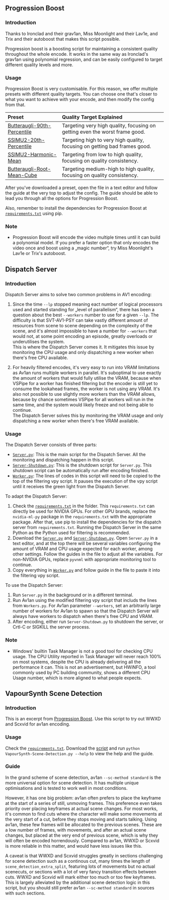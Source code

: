 ## Progression Boost

### Introduction

Thanks to Ironclad and their grav1an, Miss Moonlight and their Lav1e, and Trix and their autoboost that makes this script possible.

Progression boost is a boosting script for maintaining a consistent quality throughout the whole encode. It works in the same way as Ironclad's grav1an using polynomial regression, and can be easily configured to target different quality levels and more.  

### Usage

Progression Boost is very customisable. For this reason, we offer multiple presets with different quality targets. You can choose one that's closer to what you want to achieve with your encode, and then modify the config from that.  

| Preset | Quality Target Explained |
| :-- | :-- |
| [Butteraugli-90th-Percentile](../Preset-Butteraugli-3Norm-90th-Percentile/Progression-Boost/Progression-Boost.py) | Targeting very high quality, focusing on getting even the worst frame good. |
| [SSIMU2-20th-Percentile](../master/Progression-Boost/Progression-Boost.py) | Targeting high to very high quality, focusing on getting bad frames good. |
| [SSIMU2-Harmonic-Mean](../Preset-SSIMU2-Harmonic-Mean/Progression-Boost/Progression-Boost.py) | Targeting from low to high quality, focusing on quality consistency. |
| [Butteraugli-Root-Mean-Cube](../Preset-Butteraugli-3Norm-Root-Mean-Cube/Progression-Boost/Progression-Boost.py) | Targeting medium-high to high quality, focusing on quality consistency. |

After you've downloaded a preset, open the file in a text editor and follow the guide at the very top to adjust the config. The guide should be able to lead you through all the options for Progression Boost.

Also, remember to install the dependencies for Progression Boost at [`requirements.txt`](Progression-Boost/requirements.txt) using pip.

### Note

* Progression Boost will encode the video multiple times until it can build a polynomial model. If you prefer a faster option that only encodes the video once and boost using a „magic number“, try Miss Moonlight's Lav1e or Trix's autoboost.  

## Dispatch Server

### Introduction

Dispatch Server aims to solve two common problems in AV1 encoding:  

1. Since the time `--lp` stopped meaning eact number of logical processors used and started standing for „level of parallelism“, there has been a question about the best `--workers` number to use for a given `--lp`. The difficulty is that SVT-AV1-PSY can take vastly different amount of resources from scene to scene depending on the complexity of the scene, and it's almost impossible to have a number for `--workers` that would not, at some point encoding an episode, greatly overloads or underutilises the system.  
This is where the Dispatch Server comes it. It mitigates this issue by monitoring the CPU usage and only dispatching a new worker when there's free CPU available.  

2. For heavily filtered encodes, it's very easy to run into VRAM limitations as Av1an runs multiple workers in parallel. It's suboptimal to use exactly the amount of workers that would fully utilise the VRAM, because when VSPipe for a worker has finished filtering but the encoder is still yet to consume the lookahead frames, the worker is not using any VRAM. It's also not possible to use slightly more workers than the VRAM allows, because by chance sometimes VSPipe for all workers will run in the same time, and the system would likely freeze and not being able to continue.  
The Dispatch Server solves this by monitoring the VRAM usage and only dispatching a new worker when there's free VRAM available.  

### Usage

The Dispatch Server consists of three parts:  

* [`Server.py`](Dispatch-Server/Server.py): This is the main script for the Dispatch Server. All the monitoring and dispatching happen in this script.  
* [`Server-Shutdown.py`](Dispatch-Server/Server-Shutdown.py): This is the shutdown script for `Server.py`. This shutdown script can be automatically run after encoding finished.  
* [`Worker.py`](Dispatch-Server/Worker.py): The lines of codes in this script will need to be copied to the top of the filtering vpy script. It pauses the execution of the vpy script until it receives the green light from the Dispatch Server.  

To adapt the Dispatch Server:  

1. Check the [`requirements.txt`](Dispatch-Server/requirements.txt) in the folder. This `requirements.txt` can directly be used for NVIDIA GPUs. For other GPU brands, replace the `nvidia-ml-py` package in the `requirements.txt` with the appropriate package. After that, use pip to install the dependencies for the dispatch server from `requirements.txt`. Running the Dispatch Server in the same Python as the Python used for filtering is recommended.  
2. Download the [`Server.py`](Dispatch-Server/Server.py) and [`Server-Shutdown.py`](Dispatch-Server/Server-Shutdown.py). Open `Server.py` in a text editor, and at the top there will be several variables configuring the amount of VRAM and CPU usage expected for each worker, among other settings. Follow the guides in the file to adjust all the variables. For non-NVIDIA GPUs, replace `pyvnml` with appropriate monitoring tool to continue.  
3. Copy everything in [`Worker.py`](Dispatch-Server/Worker.py) and follow guide in the file to paste it into the filtering vpy script.  

To use the Dispatch Server:  

1. Run `Server.py` in the background or in a different terminal.  
2. Run Av1an using the modified filtering vpy script that includs the lines from `Workers.py`. For Av1an parameter `--workers`, set an arbitrarily large number of workers for Av1an to spawn so that the Dispatch Server will always have workers to dispatch when there's free CPU and VRAM.  
3. After encoding, either run `Server-Shutdown.py` to shutdown the server, or Crtl-C or SIGKILL the server process.  

### Note

* Windows' builtin Task Manager is not a good tool for checking CPU usage. The CPU Utility reported in Task Manager will never reach 100% on most systems, despite the CPU is already delivering all the performance it can. This is not an advertisement, but HWiNFO, a tool commonly used by PC building community, shows a different CPU Usage number, which is more aligned to what people expects.  

## VapourSynth Scene Detection

### Introduction

This is an excerpt from [Progression Boost](#progression-boost). Use this script to try out WWXD and Scxvid for av1an encoding.  

### Usage

Check the [`requirements.txt`](VapourSynth-Scene-Detection/requirements.txt). Download the [script](VapourSynth-Scene-Detection/VapourSynth-Scene-Detection.py) and run `python VapourSynth-Scene-Detection.py --help` to view the help and the guide.  

### Guide

In the grand scheme of scene detection, av1an `--sc-method standard` is the more universal option for scene detection. It has multiple unique optimisations and is tested to work well in most conditions.

However, it has one big problem: av1an often prefers to place the keyframe at the start of a series of still, unmoving frames. This preference even takes priority over placing keyframes at actual scene changes. For most works, it's common to find cuts where the character will make some movements at the very start of a cut, before they stops moving and starts talking. Using av1an, these few frames will be allocated to the previous scenes. These are a low number of frames, with movements, and after an actual scene changes, but placed at the very end of previous scene, which is why they will often be encoded horrendously. Compared to av1an, WWXD or Scxvid is more reliable in this matter, and would have less issues like this.  

A caveat is that WWXD and Scxvid struggles greatly in sections challenging for scene detection such as a continous cut, many times the length of `scene_detection_extra_split`, featuring lots of movements but no actual scenecuts, or sections with a lot of very fancy transition effects between cuts. WWXD and Scxvid will mark either too much or too few keyframes. This is largely alleviated by the additional scene detection logic in this script, but you should still prefer av1an `--sc-method standard` in sources with such sections.  
